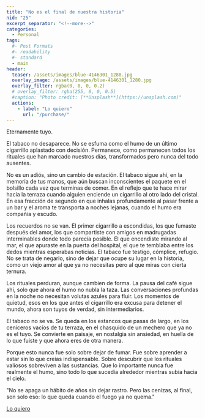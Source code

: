 ```yaml
---
title: "No es el final de nuestra historia"
nid: "25"
excerpt_separator: "<!--more-->"
categories:
  - Personal
tags:
  #- Post Formats
  #- readability
  #- standard
  - main
header:
  teaser: /assets/images/blue-4146301_1280.jpg
  overlay_image: /assets/images/blue-4146301_1280.jpg
  overlay_filter: rgba(0, 0, 0, 0.2)
  # overlay_filter: rgba(255, 0, 0, 0.5)
  #caption: "Photo credit: [**Unsplash**](https://unsplash.com)"
  actions:
    - label: "Lo quiero"
      url: "/purchase/"
---
```


Eternamente tuyo.

<!--more-->

El tabaco no desaparece. No se esfuma como el humo de un último cigarrillo aplastado con decisión. Permanece, como permanecen todos los rituales que han marcado nuestros días, transformados pero nunca del todo ausentes.

No es un adiós, sino un cambio de estación. El tabaco sigue ahí, en la memoria de tus manos, que aún buscan inconscientes el paquete en el bolsillo cada vez que terminas de comer. En el reflejo que te hace mirar hacia la terraza cuando alguien enciende un cigarrillo al otro lado del cristal. En esa fracción de segundo en que inhalas profundamente al pasar frente a un bar y el aroma te transporta a noches lejanas, cuando el humo era compañía y escudo.

Los recuerdos no se van. El primer cigarrillo a escondidas, los que fumaste después del amor, los que compartiste con amigos en madrugadas interminables donde todo parecía posible. El que encendiste mirando al mar, el que apuraste en la puerta del hospital, el que te temblaba entre los dedos mientras esperabas noticias. El tabaco fue testigo, cómplice, refugio. No se trata de negarlo, sino de dejar que ocupe su lugar en la historia, como un viejo amor al que ya no necesitas pero al que miras con cierta ternura.

Los rituales perduran, aunque cambien de forma. La pausa del café sigue ahí, solo que ahora el humo no nubla la taza. Las conversaciones profundas en la noche no necesitan volutas azules para fluir. Los momentos de quietud, esos en los que antes el cigarrillo era excusa para detener el mundo, ahora son tuyos de verdad, sin intermediarios.

El tabaco no se va. Se queda en los estancos que pasas de largo, en los ceniceros vacíos de tu terraza, en el chasquido de un mechero que ya no es el tuyo. Se convierte en paisaje, en nostalgia sin ansiedad, en huella de lo que fuiste y que ahora eres de otra manera.

Porque esto nunca fue solo sobre dejar de fumar. Fue sobre aprender a estar sin lo que creías indispensable. Sobre descubrir que los rituales valiosos sobreviven a las sustancias. Que lo importante nunca fue realmente el humo, sino todo lo que sucedía alrededor mientras subía hacia el cielo.

"No se apaga un hábito de años sin dejar rastro. Pero las cenizas, al final, son solo eso: lo que queda cuando el fuego ya no quema."


[Lo quiero](../../purchase/)


